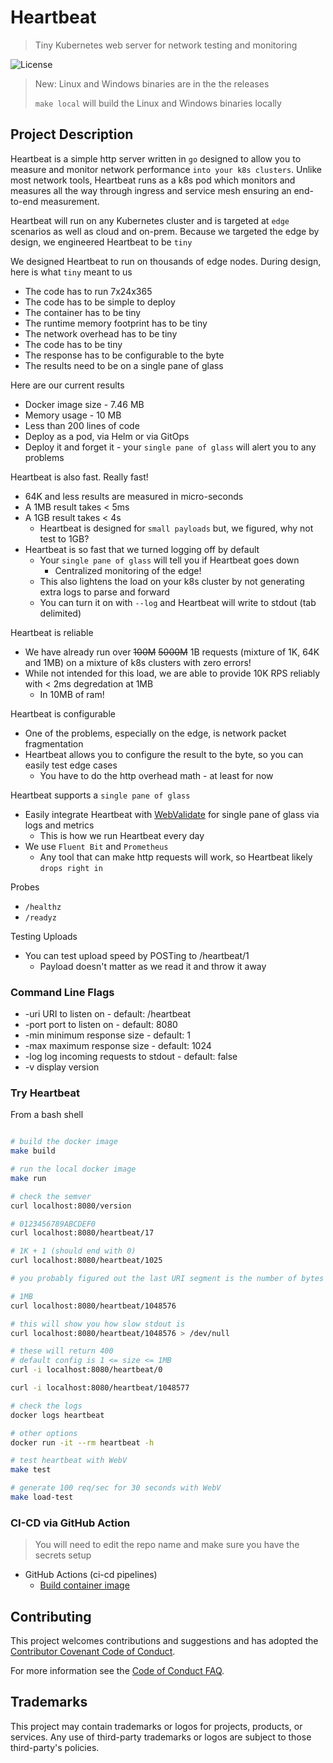 # Heartbeat

> Tiny Kubernetes web server for network testing and monitoring

![License](https://img.shields.io/badge/license-MIT-green.svg)

> New: Linux and Windows binaries are in the the releases
>
> `make local` will build the Linux and Windows binaries locally

## Project Description

Heartbeat is a simple http server written in `go` designed to allow you to measure and monitor network performance `into your k8s clusters`. Unlike most network tools, Heartbeat runs as a k8s pod which monitors and measures all the way through ingress and service mesh ensuring an end-to-end measurement.

Heartbeat will run on any Kubernetes cluster and is targeted at `edge` scenarios as well as cloud and on-prem. Because we targeted the edge by design, we engineered Heartbeat to be `tiny`

We designed Heartbeat to run on thousands of edge nodes. During design, here is what `tiny` meant to us

- The code has to run 7x24x365
- The code has to be simple to deploy
- The container has to be tiny
- The runtime memory footprint has to be tiny
- The network overhead has to be tiny
- The code has to be tiny
- The response has to be configurable to the byte
- The results need to be on a single pane of glass

Here are our current results

- Docker image size - 7.46 MB
- Memory usage - 10 MB
- Less than 200 lines of code
- Deploy as a pod, via Helm or via GitOps
- Deploy it and forget it - your `single pane of glass` will alert you to any problems

Heartbeat is also fast. Really fast!

- 64K and less results are measured in micro-seconds
- A 1MB result takes < 5ms
- A 1GB result takes < 4s
  - Heartbeat is designed for `small payloads` but, we figured, why not test to 1GB?
- Heartbeat is so fast that we turned logging off by default
  - Your `single pane of glass` will tell you if Heartbeat goes down
    - Centralized monitoring of the edge!
  - This also lightens the load on your k8s cluster by not generating extra logs to parse and forward
  - You can turn it on with `--log` and Heartbeat will write to stdout (tab delimited)

Heartbeat is reliable

- We have already run over ~~100M~~ ~~5000M~~ 1B requests (mixture of 1K, 64K and 1MB) on a mixture of k8s clusters with zero errors!
- While not intended for this load, we are able to provide 10K RPS reliably with < 2ms degredation at 1MB
  - In 10MB of ram!

Heartbeat is configurable

- One of the problems, especially on the edge, is network packet fragmentation
- Heartbeat allows you to configure the result to the byte, so you can easily test edge cases
  - You have to do the http overhead math - at least for now

Heartbeat supports a `single pane of glass`

- Easily integrate Heartbeat with [WebValidate](https://github.com/microsoft/webvalidate) for single pane of glass via logs and metrics
  - This is how we run Heartbeat every day
- We use `Fluent Bit` and `Prometheus`
  - Any tool that can make http requests will work, so Heartbeat likely `drops right in`

Probes

- `/healthz`
- `/readyz`

Testing Uploads

- You can test upload speed by POSTing to /heartbeat/1
  - Payload doesn't matter as we read it and throw it away

### Command Line Flags

- -uri URI to listen on - default: /heartbeat
- -port port to listen on - default: 8080
- -min minimum response size - default: 1
- -max maximum response size - default: 1024
- -log log incoming requests to stdout - default: false
- -v display version

### Try Heartbeat

From a bash shell

```bash

# build the docker image
make build

# run the local docker image
make run

# check the semver
curl localhost:8080/version

# 0123456789ABCDEF0
curl localhost:8080/heartbeat/17

# 1K + 1 (should end with 0)
curl localhost:8080/heartbeat/1025

# you probably figured out the last URI segment is the number of bytes

# 1MB
curl localhost:8080/heartbeat/1048576

# this will show you how slow stdout is
curl localhost:8080/heartbeat/1048576 > /dev/null

# these will return 400
# default config is 1 <= size <= 1MB
curl -i localhost:8080/heartbeat/0

curl -i localhost:8080/heartbeat/1048577

# check the logs
docker logs heartbeat

# other options
docker run -it --rm heartbeat -h

# test heartbeat with WebV
make test

# generate 100 req/sec for 30 seconds with WebV
make load-test

```

### CI-CD via GitHub Action

> You will need to edit the repo name and make sure you have the secrets setup

- GitHub Actions (ci-cd pipelines)
  - [Build container image](./.github/workflows/build.yaml)

## Contributing

This project welcomes contributions and suggestions and has adopted the [Contributor Covenant Code of Conduct](https://www.contributor-covenant.org/version/2/1/code_of_conduct.html).

For more information see the [Code of Conduct FAQ](https://www.contributor-covenant.org/faq).

## Trademarks

This project may contain trademarks or logos for projects, products, or services. Any use of third-party trademarks or logos are subject to those third-party's policies.
